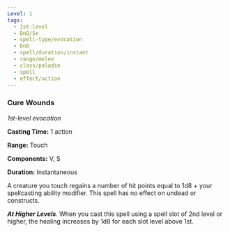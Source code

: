 ```yaml
---
Level: 1
tags:
  - 1st-level
  - DnD/5e
  - spell-type/evocation
  - DnD
  - spell/duration/instant
  - range/melee
  - class/paladin
  - spell
  - effect/action
---
```

### Cure Wounds

*1st-level evocation*

**Casting Time:** 1 action

**Range:** Touch

**Components:** V, S

**Duration:** Instantaneous

A creature you touch regains a number of hit points equal to 1d8 + your spellcasting ability modifier. This spell has no effect on undead or constructs.

***At Higher Levels***. When you cast this spell using a spell slot of 2nd level or higher, the healing increases by 1d8 for each slot level above 1st.